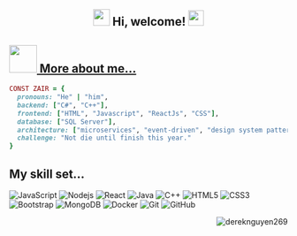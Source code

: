 <div align="center">
<h2> <img src="https://emojis.slackmojis.com/emojis/images/1588315024/8823/hyperkitty.gif?1588315024" width="30" /> Hi, welcome! <img src="https://emojis.slackmojis.com/emojis/images/1621024394/39092/cat-roll.gif?1621024394" width="28"/><a href="https://github.com/xrkffgg/xrkffgg/blob/master/quotations.md"></h2>  
</div>



## <img src="https://media.giphy.com/media/VgCDAzcKvsR6OM0uWg/giphy.gif" width="50"> More about me...  

```ruby
CONST ZAIR = {
  pronouns: "He" | "him",
  backend: ["C#", "C++"],
  frontend: ["HTML", "Javascript", "ReactJs", "CSS"],
  database: ["SQL Server"],
  architecture: ["microservices", "event-driven", "design system pattern"],
  challenge: "Not die until finish this year."
}
```


## My skill set...
![JavaScript](https://img.shields.io/badge/-JavaScript-black?style=flat-square&logo=javascript)
![Nodejs](https://img.shields.io/badge/-Nodejs-black?style=flat-square&logo=Node.js)
![React](https://img.shields.io/badge/-React-black?style=flat-square&logo=react)
![Java](https://img.shields.io/badge/-java-E34A86?style=flat-square&logo=java)
![C++](https://img.shields.io/badge/-C++-00599C?style=flat-square&logo=c)
![HTML5](https://img.shields.io/badge/-HTML5-E34F26?style=flat-square&logo=html5&logoColor=white)
![CSS3](https://img.shields.io/badge/-CSS3-1572B6?style=flat-square&logo=css3)
![Bootstrap](https://img.shields.io/badge/-Bootstrap-563D7C?style=flat-square&logo=bootstrap)
![MongoDB](https://img.shields.io/badge/-MongoDB-black?style=flat-square&logo=mongodb)
![Docker](https://img.shields.io/badge/-Docker-black?style=flat-square&logo=docker)
![Git](https://img.shields.io/badge/-Git-black?style=flat-square&logo=git)
![GitHub](https://img.shields.io/badge/-GitHub-181717?style=flat-square&logo=github)


<a href="#dereknguyen269-title">
  <img src="https://github-readme-stats.vercel.app/api?username=tobiaszairusandivara&show_icons=true" alt="dereknguyen269" align="right" />
</a>


